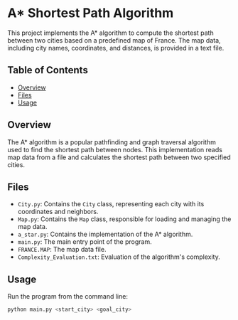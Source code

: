 # A* Shortest Path Algorithm

This project implements the A* algorithm to compute the shortest path between two cities based on a predefined map of France. The map data, including city names, coordinates, and distances, is provided in a text file.

## Table of Contents
- [Overview](#overview)
- [Files](#files)
- [Usage](#usage)

## Overview
The A* algorithm is a popular pathfinding and graph traversal algorithm used to find the shortest path between nodes. This implementation reads map data from a file and calculates the shortest path between two specified cities.

## Files
- `City.py`: Contains the `City` class, representing each city with its coordinates and neighbors.
- `Map.py`: Contains the `Map` class, responsible for loading and managing the map data.
- `a_star.py`: Contains the implementation of the A* algorithm.
- `main.py`: The main entry point of the program.
- `FRANCE.MAP`: The map data file.
- `Complexity_Evaluation.txt`: Evaluation of the algorithm's complexity.

## Usage
Run the program from the command line:
```sh
python main.py <start_city> <goal_city>


